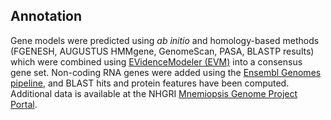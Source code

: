 Annotation
----------

Gene models were predicted using *ab initio* and homology-based methods
(FGENESH, AUGUSTUS HMMgene, GenomeScan, PASA, BLASTP results) which were
combined using [EVidenceModeler
(EVM)](http://evidencemodeler.sourceforge.net/) into a consensus gene
set. Non-coding RNA genes were added using the [Ensembl Genomes
pipeline](http://ensemblgenomes.org/info/data/ncrna), and BLAST hits and
protein features have been computed. Additional data is available at the
NHGRI [Mnemiopsis Genome Project
Portal](http://research.nhgri.nih.gov/mnemiopsis/).
